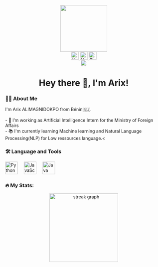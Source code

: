 <div align="center"> <img height="150" src="https://camo.githubusercontent.com/62da68eb62b1e5f175f7d1f0191dd89a653d7908feb22d37d4a0ab07365d6791/68747470733a2f2f6d656469612e67697068792e636f6d2f6d656469612f4d3967624264396e6244724f5475314d71782f67697068792e676966" /> </div>
<div align="center"> <a href="https://www.linkedin.com/in/arix-alimagnidokpo"> <img src="https://img.shields.io/static/v1?message=LinkedIn&logo=linkedin&label=&color=0077B5&logoColor=white&labelColor=&style=for-the-badge" height="25" alt="LinkedIn logo" /> </a> <a href="https://www.youtube.com/channel/your-channel-id"> <img src="https://img.shields.io/static/v1?message=YouTube&logo=youtube&label=&color=FF0000&logoColor=white&labelColor=&style=for-the-badge" height="25" alt="YouTube logo" /> </a> <a href="https://twitter.com/your-twitter-handle"> <img src="https://img.shields.io/static/v1?message=Twitter&logo=twitter&label=&color=1DA1F2&logoColor=white&labelColor=&style=for-the-badge" height="25" alt="Twitter logo" /> </a> </div>
<div align="center"> <img src="https://visitor-badge.laobi.icu/badge?page_id=Arix-ALIMAGNIDOKPO.Arix-ALIMAGNIDOKPO&" /> </div>
<h1 align="center">Hey there 👋, I'm Arix!</h1>
<h3 align="left">👩‍💻 About Me</h3>
<p align="left">I'm Arix ALIMAGNIDOKPO from Bénin🇧🇯.<br><br>- 🔭 I’m working as Artificial Intelligence Intern for the Ministry of Foreign Affairs<br>- 📚 I'm currently learning Machine learning and Natural Language Processing(NLP) for Low ressources language.<</p>
<h3 align="left">🛠 Language and Tools</h3>
<div align="left"> <!-- Replace the icons below with the ones that represent the languages and tools you use --> <img src="https://cdn.jsdelivr.net/gh/devicons/devicon/icons/python/python-original.svg" height="40" alt="Python logo" /> <img width="12" /> <img src="https://cdn.jsdelivr.net/gh/devicons/devicon/icons/javascript/javascript-original.svg" height="40" alt="JavaScript logo" /> <img width="12" /> <img src="https://cdn.jsdelivr.net/gh/devicons/devicon/icons/java/java-original.svg" height="40" alt="Java logo" /> <!-- Add more icons as needed --> </div>
<h3 align="left">🔥 My Stats:</h3>
<div align="center"> <img src="https://streak-stats.demolab.com?user=Arix-ALIMAGNIDOKPO&locale=en&mode=daily&theme=dark&hide_border=false&border_radius=5&order=3" height="220" alt="streak graph" /> </div>
